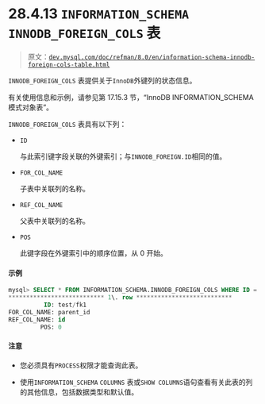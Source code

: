 # 28.4.13 `INFORMATION_SCHEMA` `INNODB_FOREIGN_COLS` 表

> 原文：[`dev.mysql.com/doc/refman/8.0/en/information-schema-innodb-foreign-cols-table.html`](https://dev.mysql.com/doc/refman/8.0/en/information-schema-innodb-foreign-cols-table.html)

`INNODB_FOREIGN_COLS` 表提供关于`InnoDB`外键列的状态信息。

有关使用信息和示例，请参见第 17.15.3 节，“InnoDB INFORMATION_SCHEMA 模式对象表”。

`INNODB_FOREIGN_COLS` 表具有以下列：

+   `ID`

    与此索引键字段关联的外键索引；与`INNODB_FOREIGN.ID`相同的值。

+   `FOR_COL_NAME`

    子表中关联列的名称。

+   `REF_COL_NAME`

    父表中关联列的名称。

+   `POS`

    此键字段在外键索引中的顺序位置，从 0 开始。

#### 示例

```sql
mysql> SELECT * FROM INFORMATION_SCHEMA.INNODB_FOREIGN_COLS WHERE ID = 'test/fk1'\G
*************************** 1\. row ***************************
          ID: test/fk1
FOR_COL_NAME: parent_id
REF_COL_NAME: id
         POS: 0
```

#### 注意

+   您必须具有`PROCESS`权限才能查询此表。

+   使用`INFORMATION_SCHEMA` `COLUMNS` 表或`SHOW COLUMNS`语句查看有关此表的列的其他信息，包括数据类型和默认值。
